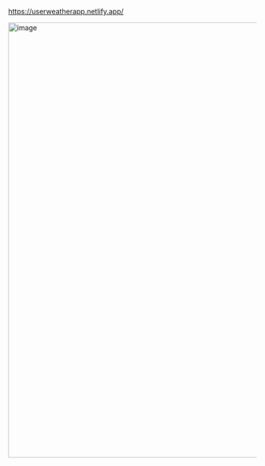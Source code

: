 https://userweatherapp.netlify.app/


<img width="1835" height="880" alt="image" src="https://github.com/user-attachments/assets/f9b9d7df-6785-4b37-a68d-61d7e7c55d1f" />


